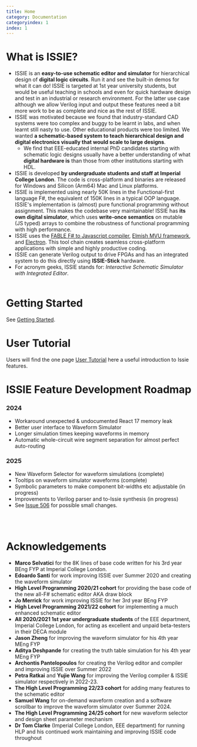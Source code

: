 ```yaml
---
title: Home
category: Documentation
categoryindex: 1
index: 1
---
```


# What is ISSIE?

* ISSIE is an **easy-to-use schematic editor and simulator** for hierarchical design of **digital logic circuits**. Run it and see the built-in demos for what it can do! ISSIE is targeted at 1st year university students, but would be useful teaching in schools and even for quick hardware design and test in an industrial or research environment. For the latter use case although we allow Verilog input and output these features need a bit more work to be as complete and nice as the rest of ISSIE.
* ISSIE was motivated because we found that industry-standard CAD systems were too complex and buggy to be learnt in labs, and when learnt still nasty to use. Other educational products were too limited. We wanted **a schematic-based system to teach hierarchical design and digital electronics visually that would scale to large designs**.
   - We find that EEE-educated internal PhD candidates starting with schematic logic designs usually have a better understanding of what **digital hardware is** than those from other institutions starting with HDL.
* ISSIE is developed **by undergraduate students and staff at Imperial College London**. The code is cross-platform and binaries are released for Windows and Silicon (Arm64) Mac and Linux platforms.
* ISSIE is implemented using nearly 50K lines in the Functional-first language F#, the equivalent of 150K lines in a typical OOP language. ISSIE's implementation is (almost) pure functional programming without assignment. This makes the codebase very maintainable! ISSIE has **its own digital simulator**, which uses **write-once semantics** on mutable (JS typed) arrays to combine the robustness of functional programming with high performance.
* ISSIE uses the [FABLE F# to Javascript compiler](https://fable.io/), [Elmish MVU framework](https://elmish.github.io/elmish/), and [Electron](https://www.electronjs.org/). This tool chain creates seamless cross-platform applications with simple and highly productive coding.
* ISSIE can generate Verilog output to drive FPGAs and has an integrated system to do this directly using **ISSIE-Stick** hardware.
* For acronym geeks, ISSIE stands for: *Interactive Schematic Simulator with Integrated Editor*.
<br><br>

# Getting Started

See [Getting Started](gettingStarted.html).

# User Tutorial

Users will find the one page [User Tutorial](userGuide.html) here a useful introduction to Issie features.

# ISSIE Feature Development Roadmap

### 2024 
* Workaround unexpected & undocumented React 17 memory leak
* Better user interface to Waveform Simulator
* Longer simulation times keeping waveforms in memory
* Automatic whole-circuit wire segment separation for almost perfect auto-routing

### 2025

* New Waveform Selector for waveform simulations (complete)
* Tooltips on waveform simulator waveforms (complete)
* Symbolic parameters to make component bit-widths etc adjustable (in progress)
* Improvements to Verilog parser and to-Issie synthesis (in progress)
* See [Issue 506](https://github.com/tomcl/issie/issues/506) for possible small changes.


<br><br>

# Acknowledgements

- **Marco Selvatici** for the 8K lines of base code written for his 3rd year BEng FYP at Imperial College London.
- **Edoardo Santi** for work improving ISSIE over Summer 2020 and creating the waveform simulator
- **High Level Programming 2020/21 cohort** for providing the base code of the new all-F# schematic editor AKA draw block
- **Jo Merrick** for work improving ISSIE for her 3rd year BEng FYP
- **High Level Programming 2021/22 cohort** for implementing a much enhanced schematic editor
- **All 2020/2021 1st year undergraduate students** of the EEE department, Imperial College London, for acting as excellent and unpaid beta-testers in their DECA module
- **Jason Zheng** for improving the waveform simulator for his 4th year MEng FYP
- **Aditya Deshpande** for creating the truth table simulation for his 4th year MEng FYP
- **Archontis Pantelopoulos** for creating the Verilog editor and compiler and improving ISSIE over Summer 2022
- **Petra Ratkai** and **Yujie Wang** for improving the Verilog compiler & ISSIE simulator respectively in 2022-23.
- **The High Level Programming 22/23 cohort** for adding many features to the schematic editor
- **Samuel Wang** for on-demand waveform creation and a software scrollbar to improve the waveform simulator over Summer 2024.
- **The High Level Programming 24/25 cohort** for new waveform selector and design sheet parameter mechanism
- **Dr Tom Clarke** (Imperial College London, EEE department) for running HLP and his continued work maintaining and improving ISSIE code throughout
<br><br>

